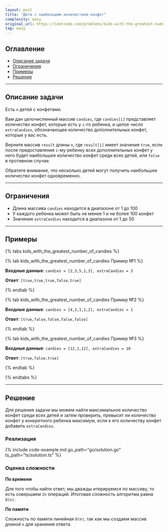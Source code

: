 ```yaml
---
layout: post
title: "Дети с наибольшим количеством конфет"
complexity: easy
original_url: https://leetcode.com/problems/kids-with-the-greatest-number-of-candies
tag: easy
---
```


## Оглавление

- [Описание задачи](#описание-задачи)
- [Ограничения](#ограничения)
- [Примеры](#примеры)
- [Решение](#решение)

---

## Описание задачи

Есть `n` детей с конфетами.

Вам дан целочисленный массив `candies`, где `candies[i]` представляет количество конфет, которые есть у `i`-го ребенка,
и целое число `extraCandies`, обозначающее количество дополнительных конфет, которые у вас есть.

Верните массив `result` длины `n`, где `result[i]` имеет значение `true`, если после предоставления `i`-му ребенку всех
дополнительных конфет у него будет наибольшее количество конфет среди всех детей, или `false` в противном случае.

Обратите внимание, что несколько детей могут получить наибольшее количество конфет одновременно.

---

## Ограничения

- Длина массива `candies` находится в диапазоне от 1 до 100
- У каждого ребенка может быть не менее 1 и не более 100 конфет
- Значение `extraCandies` находится в диапазоне от 1 до 50

---

## Примеры

{% tabs kids_with_the_greatest_number_of_candies %}

{% tab kids_with_the_greatest_number_of_candies Пример №1 %}

**Входные данные**: `candies = [2,3,5,1,3], extraCandies = 3`

**Ответ**: `[true,true,true,false,true]`

{% endtab %}

{% tab kids_with_the_greatest_number_of_candies Пример №2 %}

**Входные данные**: `candies = [4,2,1,1,2], extraCandies = 1`

**Ответ**: `[true,false,false,false,false]`

{% endtab %}

{% tab kids_with_the_greatest_number_of_candies Пример №3 %}

**Входные данные**: `candies = [12,1,12], extraCandies = 10`

**Ответ**: `[true,false,true]`

{% endtab %}

{% endtabs %}

---

## Решение

Для решения задачи мы можем найти максимальное количество конфет среди всех детей и затем проверить, превысит ли
количество конфет у конкретного ребенка максимум, если к его количеству конфет добавить `extraCandies`.

### Реализация

{% include code-example.md go_path="go/solution.go" ts_path="ts/solution.ts" %}

### Оценка сложности

**По времени**

Для того чтобы найти ответ, мы дважды итерируемся по массиву, то есть совершаем `2n` операций.
Итоговая сложность алгоритма равна `O(n)`.

**По памяти**

Сложность по памяти линейная `O(n)`, так как мы создаем массив длиной `n` для хранения ответа.
